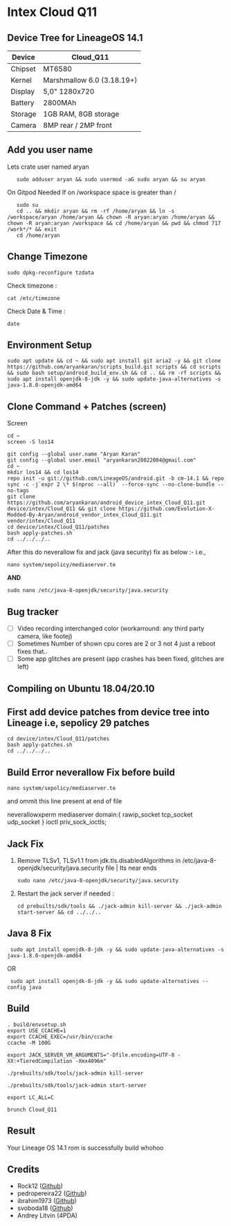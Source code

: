 Intex Cloud Q11
===========
Device Tree for LineageOS 14.1
------------------

| Device | Cloud_Q11 |
| ------ | ------ |
| Chipset | MT6580 |
| Kernel | Marshmallow 6.0 (3.18.19+) |
| Display | 5,0" 1280x720 |
| Battery | 2800MAh |
| Storage | 1GB RAM, 8GB storage |
| Camera | 8MP rear / 2MP front |

Add you user name
-----------------
Lets crate user named aryan 

```
   sudo adduser aryan && sudo usermod -aG sudo aryan && su aryan
```

On Gitpod Needed If on /workspace space is greater than /
```
   sudo su
   cd .. && mkdir aryan && rm -rf /home/aryan && ln -s /workspace/aryan /home/aryan && chown -R aryan:aryan /home/aryan && chown -R aryan:aryan /workspace && cd /home/aryan && pwd && chmod 717 /work*/* && exit
   cd /home/aryan
```

Change Timezone
----
```
sudo dpkg-reconfigure tzdata
```

Check timezone :
```
cat /etc/timezone
```

Check Date & Time :
```
date
```

Environment Setup
---
```
sudo apt update && cd ~ && sudo apt install git aria2 -y && git clone https://github.com/aryankaran/scripts_build.git scripts && cd scripts && sudo bash setup/android_build_env.sh && cd .. && rm -rf scripts && sudo apt install openjdk-8-jdk -y && sudo update-java-alternatives -s java-1.8.0-openjdk-amd64
```

Clone Command + Patches (screen)
---
Screen
```
cd ~
screen -S los14
```
```
git config --global user.name "Aryan Karan"
git config --global user.email "aryankaran28022004@gmail.com"
cd ~
mkdir los14 && cd los14
repo init -u git://github.com/LineageOS/android.git -b cm-14.1 && repo sync -c -j`expr 2 \* $(nproc --all)` --force-sync --no-clone-bundle --no-tags
git clone https://github.com/aryankaran/android_device_intex_Cloud_Q11.git device/intex/Cloud_Q11 && git clone https://github.com/Evolution-X-Modded-By-Aryan/android_vendor_intex_Cloud_Q11.git vendor/intex/Cloud_Q11
cd device/intex/Cloud_Q11/patches
bash apply-patches.sh
cd ../../../..
```

After this do neverallow fix and jack (java security) fix as below :-
i.e.,
```
nano system/sepolicy/mediaserver.te
```
**AND**
```
sudo nano /etc/java-8-openjdk/security/java.security
```

Bug	tracker
---------------
- [ ] Video recording interchanged color (workarround: any third party camera, like footej)
- [ ] Sometimes Number of shown cpu cores are 2 or 3 not 4 just a reboot fixes that..
- [ ] Some app glitches are present (app crashes has been fixed, glitches are left)

Compiling on Ubuntu 18.04/20.10
---------------

First add device patches from device tree into Lineage i.e, sepolicy 29 patches
---------------
```
cd device/intex/Cloud_Q11/patches
bash apply-patches.sh
cd ../../../..
```

Build Error neverallow Fix before build
---------------
```
nano system/sepolicy/mediaserver.te
```
and ommit this line present at end of file

neverallowxperm mediaserver domain:{ rawip_socket tcp_socket udp_socket } ioctl priv_sock_ioctls;

Jack Fix 
---------------

1. Remove TLSv1, TLSv1.1 from jdk.tls.disabledAlgorithms in /etc/java-8-openjdk/security/java.security file | Its near ends
   ```
   sudo nano /etc/java-8-openjdk/security/java.security
   ```
3. Restart the jack server if needed :
   ```
   cd prebuilts/sdk/tools && ./jack-admin kill-server && ./jack-admin start-server && cd ../../..
   ```

Java 8 Fix
---
   ```
    sudo apt install openjdk-8-jdk -y && sudo update-java-alternatives -s java-1.8.0-openjdk-amd64
   ```
OR
   ```
    sudo apt install openjdk-8-jdk -y && sudo update-alternatives --config java
   ```

Build
---------------
```
. build/envsetup.sh
export USE_CCACHE=1
export CCACHE_EXEC=/usr/bin/ccache
ccache -M 100G

export JACK_SERVER_VM_ARGUMENTS="-Dfile.encoding=UTF-8 -XX:+TieredCompilation -Xmx4096m"

./prebuilts/sdk/tools/jack-admin kill-server

./prebuilts/sdk/tools/jack-admin start-server

export LC_ALL=C

brunch Cloud_Q11
```

Result
---------------

Your Lineage OS 14.1 rom is successfully build whohoo

Credits
---------------
* Rock12 ([Github](https://github.com/rock12))
* pedropereira22 ([Github](https://github.com/pedropereira22))
* ibrahim1973 ([Github](https://github.com/ibrahim1973))
* svoboda18 ([Github](https://github.com/svoboda18))
* Andrey Litvin (4PDA)
